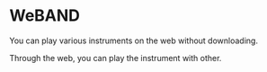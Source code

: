 # WeBAND

You can play various instruments on the web without downloading.

Through the web, you can play the instrument with other.



